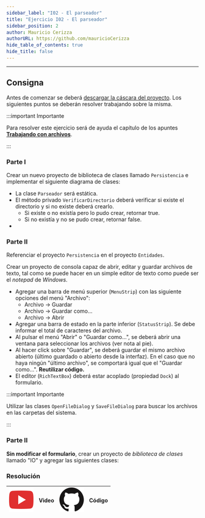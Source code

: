 ```yaml
---
sidebar_label: "I02 - El parseador"
title: "Ejercicio I02 - El parseador"
sidebar_position: 2
author: Mauricio Cerizza
authorURL: https://github.com/mauricioCerizza
hide_table_of_contents: true
hide_title: false
---
```

---

## Consigna
Antes de comenzar se deberá [descargar la cáscara del proyecto](https://drive.google.com/file/d/1CPG9TLTR5LFLcMGLjHs576nPdkLuWSqd/view?usp=sharing). Los siguientes puntos se deberán resolver trabajando sobre la misma.

:::important Importante

Para resolver este ejercicio será de ayuda el capítulo de los apuntes **[Trabajando con archivos](../apuntes/archivos)**. 

:::

### Parte I
Crear un nuevo proyecto de biblioteca de clases llamado `Persistencia` e implementar el siguiente diagrama de clases:

* La clase `Parseador` será estática.
* El método privado `VerificarDirectorio` deberá verificar si existe el directorio y si no existe deberá crearlo.
  * Si existe o no existía pero lo pudo crear, retornar true. 
  * Si no existía y no se pudo crear, retornar false.  
* 

### Parte II
Referenciar el proyecto `Persistencia` en el proyecto `Entidades`.

Crear un proyecto de consola capaz de abrir, editar y guardar archivos de texto, tal como se puede hacer en un simple editor de texto como puede ser el *notepad* de *Windows*.

* Agregar una barra de menú superior (`MenuStrip`) con las siguiente opciones del menú "Archivo":
    * Archivo -> Guardar
    * Archivo -> Guardar como...
    * Archivo -> Abrir
* Agregar una barra de estado en la parte inferior (`StatusStrip`). Se debe informar el total de caracteres del archivo. 
* Al pulsar el menú "Abrir" o "Guardar como...", se deberá abrir una ventana para seleccionar los archivos (ver nota al pie).
* Al hacer click sobre "Guardar", se deberá guardar el mismo archivo abierto (último guardado o abierto desde la interfaz). En el caso que no haya ningún "último archivo", se comportará igual que el "Guardar como...". **Reutilizar código.**
* El editor (`RichTextBox`) deberá estar acoplado (propiedad `Dock`) al formulario.

:::important Importante

Utilizar las clases `OpenFileDialog` y `SaveFileDialog` para buscar los archivos en las carpetas del sistema. 

:::

### Parte II
**Sin modificar el formulario**, crear un proyecto de *biblioteca de clases* llamado "IO" y agregar las siguientes clases: 

### Resolución
| ![img](/base/youtube.svg) | Video | ![img](/base/github.svg) | Código |
| :-----------------------: | :---: | :----------------------: | :----: |